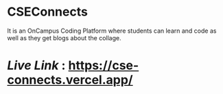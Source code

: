 # CSEConnects

It is an OnCampus Coding Platform where students can learn and code as well as they get blogs about the collage.

# *Live Link* : https://cse-connects.vercel.app/
